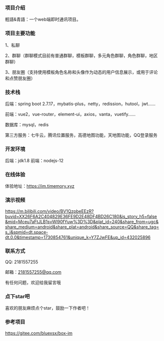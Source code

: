 
### 项目介绍

輕語&青語：一个web端即时通讯项目。



### 项目主要功能

1、私聊

2、群聊（群聊模式目前有普通群聊，模板群聊，多元角色群聊，角色群聊，地区群聊）

3、朋友圈（支持使用模板角色名称和头像作为动态的用户信息展示，或用于评论和点赞朋友圈）



### 技术栈

后端：spring boot 2.7.17，mybatis-plus，netty，redission，hutool，jwt......

前端：vue2，vue-router，element-ui，axios，vanta，vuetify......

数据库：mysql，redis

第三方服务：七牛云，腾讯位置服务，高德地图功能，天地图功能，QQ登录服务



### 开发环境

后端：jdk1.8				前端：nodejs-12




### 在线体验
体验地址：https://im.timemory.xyz



### 演示视频

https://m.bilibili.com/video/BV1QzpbeEEzR?buvid=XX26F6A2C404829E36FE9D2E48DF4BD26C180&is_story_h5=false&mid=Mceu7aFtJLB1svWl90fYuw%3D%3D&plat_id=240&share_from=ugc&share_medium=android&share_plat=android&share_source=QQ&share_tag=s_i&spmid=dt.space-dt.0.0&timestamp=1730854761&unique_k=Y7ZJwFE&up_id=432025896




### 联系方式
QQ: 2181557255

邮箱：2181557255@qq.com

有任何问题，欢迎给我留言哦




### 点下star吧
喜欢的朋友麻烦点个star，鼓励一下作者吧！



### 参考项目

https://gitee.com/bluexsx/box-im
